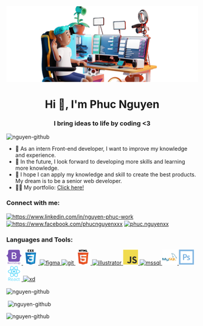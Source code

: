 <img src="https://raw.githubusercontent.com/Nguyen-GitHub/Nguyen-GitHub/main/a57b0a09c5ccce0dbe965b590d9d7fc6-removebg.png" alt="MasterHead" data-canonical style="max-width: 100%;">
<h1 align="center">Hi 👋, I'm Phuc Nguyen</h1>
<h3 align="center">I bring ideas to life by coding <3</h3>

<p align="left"> <img src="https://komarev.com/ghpvc/?username=nguyen-github&label=Profile%20views&color=0e75b6&style=flat" alt="nguyen-github" /> </p>

- 🔭 As an intern Front-end developer, I want to improve my knowledge and experience.
- 👯 In the future, I look forward to developing more skills and learning more knowledge.
- 🤝 I hope I can apply my knowledge and skill to create the best products. My dream is to be a senior web developer.
- 👨‍💻 My portfolio: <a href="http://phucnguyen-portfilio.surge.sh" target="blank" alt="http://phucnguyen-portfilio.surge.sh"> Click here!</a>

<h3 align="left">Connect with me:</h3>
<p align="left">
<a href="https://www.linkedin.com/in/nguyen-phuc-work" target="blank"><img align="center" src="https://raw.githubusercontent.com/rahuldkjain/github-profile-readme-generator/master/src/images/icons/Social/linked-in-alt.svg" alt="https://www.linkedin.com/in/nguyen-phuc-work" height="30" width="40" /></a>
<a href="https://www.facebook.com/phucnguyenxxx" target="blank"><img align="center" src="https://raw.githubusercontent.com/rahuldkjain/github-profile-readme-generator/master/src/images/icons/Social/facebook.svg" alt="https://www.facebook.com/phucnguyenxxx" height="30" width="40" /></a>
<a href="https://instagram.com/phuc.nguyenxx" target="blank"><img align="center" src="https://raw.githubusercontent.com/rahuldkjain/github-profile-readme-generator/master/src/images/icons/Social/instagram.svg" alt="phuc.nguyenxx" height="30" width="40" /></a>
</p>

<h3 align="left">Languages and Tools:</h3>
<p align="left"> <a href="https://getbootstrap.com" target="_blank" rel="noreferrer"> <img src="https://raw.githubusercontent.com/devicons/devicon/master/icons/bootstrap/bootstrap-plain-wordmark.svg" alt="bootstrap" width="40" height="40"/> </a> <a href="https://www.w3schools.com/css/" target="_blank" rel="noreferrer"> <img src="https://raw.githubusercontent.com/devicons/devicon/master/icons/css3/css3-original-wordmark.svg" alt="css3" width="40" height="40"/> </a> <a href="https://www.figma.com/" target="_blank" rel="noreferrer"> <img src="https://www.vectorlogo.zone/logos/figma/figma-icon.svg" alt="figma" width="40" height="40"/> </a> <a href="https://git-scm.com/" target="_blank" rel="noreferrer"> <img src="https://www.vectorlogo.zone/logos/git-scm/git-scm-icon.svg" alt="git" width="40" height="40"/> </a> <a href="https://www.w3.org/html/" target="_blank" rel="noreferrer"> <img src="https://raw.githubusercontent.com/devicons/devicon/master/icons/html5/html5-original-wordmark.svg" alt="html5" width="40" height="40"/> </a> <a href="https://www.adobe.com/in/products/illustrator.html" target="_blank" rel="noreferrer"> <img src="https://www.vectorlogo.zone/logos/adobe_illustrator/adobe_illustrator-icon.svg" alt="illustrator" width="40" height="40"/> </a> <a href="https://developer.mozilla.org/en-US/docs/Web/JavaScript" target="_blank" rel="noreferrer"> <img src="https://raw.githubusercontent.com/devicons/devicon/master/icons/javascript/javascript-original.svg" alt="javascript" width="40" height="40"/> </a> <a href="https://www.microsoft.com/en-us/sql-server" target="_blank" rel="noreferrer"> <img src="https://www.svgrepo.com/show/303229/microsoft-sql-server-logo.svg" alt="mssql" width="40" height="40"/> </a> <a href="https://www.mysql.com/" target="_blank" rel="noreferrer"> <img src="https://raw.githubusercontent.com/devicons/devicon/master/icons/mysql/mysql-original-wordmark.svg" alt="mysql" width="40" height="40"/> </a> <a href="https://www.photoshop.com/en" target="_blank" rel="noreferrer"> <img src="https://raw.githubusercontent.com/devicons/devicon/master/icons/photoshop/photoshop-line.svg" alt="photoshop" width="40" height="40"/> </a> <a href="https://reactjs.org/" target="_blank" rel="noreferrer"> <img src="https://raw.githubusercontent.com/devicons/devicon/master/icons/react/react-original-wordmark.svg" alt="react" width="40" height="40"/> </a> <a href="https://www.adobe.com/products/xd.html" target="_blank" rel="noreferrer"> <img src="https://cdn.worldvectorlogo.com/logos/adobe-xd.svg" alt="xd" width="40" height="40"/> </a> </p>

<p><img align="center" src="https://github-readme-stats.vercel.app/api/top-langs?username=nguyen-github&show_icons=true&locale=en&layout=compact&theme=tokyonight" alt="nguyen-github" /></p>

<p>&nbsp;<img align="center" src="https://github-readme-stats.vercel.app/api?username=nguyen-github&show_icons=true&locale=en&theme=tokyonight" alt="nguyen-github" /></p>

<p><img align="center" src="https://github-readme-streak-stats.herokuapp.com/?user=nguyen-github&&theme=tokyonight" alt="nguyen-github" /></p>
  



